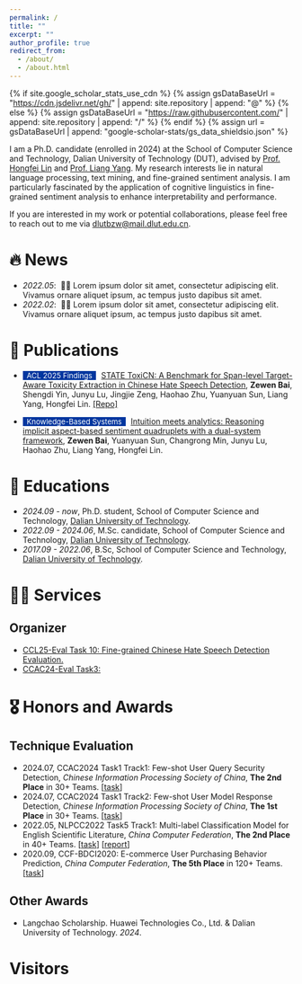 ```yaml
---
permalink: /
title: ""
excerpt: ""
author_profile: true
redirect_from: 
  - /about/
  - /about.html
---
```


{% if site.google_scholar_stats_use_cdn %}
{% assign gsDataBaseUrl = "https://cdn.jsdelivr.net/gh/" | append: site.repository | append: "@" %}
{% else %}
{% assign gsDataBaseUrl = "https://raw.githubusercontent.com/" | append: site.repository | append: "/" %}
{% endif %}
{% assign url = gsDataBaseUrl | append: "google-scholar-stats/gs_data_shieldsio.json" %}

<span class='anchor' id='about-me'></span>

I am a Ph.D. candidate (enrolled in 2024) at the School of Computer Science and Technology, Dalian University of Technology (DUT), advised by [Prof. Hongfei Lin](https://scholar.google.com/citations?hl=zh-CN&user=kV68br0AAAAJ) and [Prof. Liang Yang](https://scholar.google.com/citations?hl=zh-CN&user=AIug9aEAAAAJ). My research interests lie in natural language processing, text mining, and fine-grained sentiment analysis. I am particularly fascinated by the application of cognitive linguistics in fine-grained sentiment analysis to enhance interpretability and performance.

If you are interested in my work or potential collaborations, please feel free to reach out to me via dlutbzw@mail.dlut.edu.cn.

# 🔥 News
- *2022.05*: &nbsp;🎉🎉 Lorem ipsum dolor sit amet, consectetur adipiscing elit. Vivamus ornare aliquet ipsum, ac tempus justo dapibus sit amet. 
- *2022.02*: &nbsp;🎉🎉 Lorem ipsum dolor sit amet, consectetur adipiscing elit. Vivamus ornare aliquet ipsum, ac tempus justo dapibus sit amet. 

# 📝 Publications 

<!-- for example -->
<!-- - <span style="display:inline-block; background-color:#00369F; color:#fff; padding:0px 7px; margin-right:5px; font-size:13px;">ACL 2024</span><span style="color:red">(Oral)</span> [GenTranslate: Large Language Models are Generative Multilingual Speech and Machine Translators](https://aclanthology.org/2024.acl-long.5.pdf), **<u>Yuchen Hu</u>**, Chen Chen, Chao-Han Huck Yang, Ruizhe Li, Dong Zhang, Zhehuai Chen, Eng Siong Chng. [[Code]](https://github.com/YUCHEN005/GenTranslate) [[Data]](https://huggingface.co/datasets/PeacefulData/HypoTranslate) -->

- <span style="display:inline-block; background-color:#00369F; color:#fff; padding:0px 7px; margin-right:5px; font-size:13px;">ACL 2025 Findings</span> [STATE ToxiCN: A Benchmark for Span-level Target-Aware Toxicity Extraction in Chinese Hate Speech Detection](https://arxiv.org/html/2501.15451v3), **Zewen Bai**, Shengdi Yin, Junyu Lu, Jingjie Zeng, Haohao Zhu, Yuanyuan Sun, Liang Yang, Hongfei Lin. [[Repo]](https://github.com/shenmeyemeifashengguo/STATE-ToxiCN)

- <span style="display:inline-block; background-color:#00369F; color:#fff; padding:0px 7px; margin-right:5px; font-size:13px;">Knowledge-Based Systems</span> [Intuition meets analytics: Reasoning implicit aspect-based sentiment quadruplets with a dual-system framework](https://www.sciencedirect.com/science/article/abs/pii/S0950705125005805), **Zewen Bai**, Yuanyuan Sun, Changrong Min, Junyu Lu, Haohao Zhu, Liang Yang, Hongfei Lin.

# 📖 Educations
- *2024.09 - now*, Ph.D. student, School of Computer Science and Technology, [Dalian University of Technology](https://www.dlut.edu.cn).
- *2022.09 - 2024.06*, M.Sc. candidate, School of Computer Science and Technology, [Dalian University of Technology](https://www.dlut.edu.cn).
- *2017.09 - 2022.06*, B.Sc, School of Computer Science and Technology, [Dalian University of Technology](https://www.dlut.edu.cn).

# 🧑‍🔬 Services
## Organizer  
- [CCL25-Eval Task 10: Fine-grained Chinese Hate Speech Detection Evaluation.](https://tianchi.aliyun.com/competition/entrance/532298)
- [CCAC24-Eval Task3: ](https://github.com/DUTIR-Emotion-Group/CCAC2025-task3)

# 🎖 Honors and Awards
## Technique Evaluation
- 2024.07, CCAC2024 Task1 Track1: Few-shot User Query Security Detection, _Chinese Information Processing Society of China_, **The 2nd Place** in 30+ Teams. [[task](https://github.com/rangwang/CCAC2024-FS_Moderation)]
- 2024.07, CCAC2024 Task1 Track2: Few-shot User Model Response Detection, _Chinese Information Processing Society of China_, **The 1st Place** in 30+ Teams. [[task](https://github.com/rangwang/CCAC2024-FS_Moderation)]
- 2022.05, NLPCC2022 Task5 Track1: Multi-label Classification Model for English Scientific Literature, _China Computer Federation_, **The 2nd Place** in 40+ Teams. [[task](http://tcci.ccf.org.cn/conference/2022/dldoc/NLPCC2022.SharedTask5.Guideline.pdf)] [[report](https://link.springer.com/chapter/10.1007/978-3-031-17189-5_13)]
- 2020.09, CCF-BDCI2020: E-commerce User Purchasing Behavior Prediction, _China Computer Federation_, **The 5th Place** in 120+ Teams. [[task](https://www.datafountain.cn/competitions/448)]

## Other Awards
- Langchao Scholarship. Huawei Technologies Co., Ltd. & Dalian University of Technology. *2024*.

# Visitors
<!-- <script type="text/javascript" id="clustrmaps" src="//cdn.clustrmaps.com/map_v2.js?cl=ffffff&w=a&t=n&d=0ZVhiD0S7RJSzhyvpjJf3J71bQ62KTj9lerWE1VBMsY"></script> -->

<script type="text/javascript" id="clustrmaps" src="//cdn.clustrmaps.com/map_v2.js?cl=ffffff&w=500&t=n&d=0ZVhiD0S7RJSzhyvpjJf3J71bQ62KTj9lerWE1VBMsY"></script>
